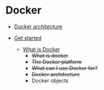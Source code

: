 # Docker

* [Docker architecture](architecture.md)

* [Get started](https://docs.docker.com/get-started/)
  * [What is Docker](https://docs.docker.com/get-started/docker-overview/)
    * ~~What is docker~~
    * ~~The Docker platform~~
    * ~~What can I use Docker for?~~
    * ~~Docker architecture~~
    * Docker objects